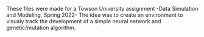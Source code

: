 These files were made for a Towson University assignment -Data Simulation and Modeling, Spring 2022-
The idea was to create an environment to visualy track the development of a simple neural network and genetic/mutation algorithm.

